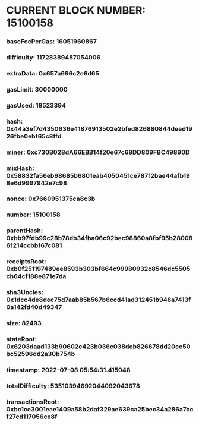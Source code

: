 # CURRENT BLOCK NUMBER: 15100158

### baseFeePerGas: 16051960867
### difficulty: 11728389487054006
### extraData: 0x657a696c2e6d65
### gasLimit: 30000000
### gasUsed: 18523394
### hash: 0x44a3ef7d4350636e41876913502e2bfed826880844deed1926fbe0ebf65c8ffd
### miner: 0xc730B028dA66EBB14f20e67c68DD809FBC49890D
### mixHash: 0x58832fa56eb98685b6801eab4050451ce78712bae44afb198e6d9997942e7c98
### nonce: 0x7660951375ca8c3b
### number: 15100158
### parentHash: 0xbb97fdb99c28b78db34fba06c92bec98860a8fbf95b2800861214ccbb167c081
### receiptsRoot: 0xb0f251197489ee8593b303bf664c99980932c8546dc5505cb64cf188e871e7da
### sha3Uncles: 0x1dcc4de8dec75d7aab85b567b6ccd41ad312451b948a7413f0a142fd40d49347
### size: 82493
### stateRoot: 0x6203daad133b90602e423b036c038deb826678dd20ee50bc52596dd2a30b754b
### timestamp: 2022-07-08 05:54:31.415048
### totalDifficulty: 53510394692044092043678
### transactionsRoot: 0xbc1ce3001eae1409a58b2daf329ae639ca25bec34a286a7ccf27cd117056ce8f
